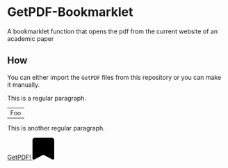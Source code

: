 # GetPDF-Bookmarklet
A bookmarklet function that opens the pdf from the current website of an academic paper

## How
You can either import the `GetPDF` files from this repository or you can make it manually.

This is a regular paragraph.

<table>
    <tr>
        <td>Foo</td>
    </tr>
</table>

This is another regular paragraph.


<a href= 'javascript:void(window.open(document.evaluate("//div/a[contains(@class, \"download\") and starts-with(@href, \"/\") and substring(@href, string-length(@href) - 3)= \".pdf\"]",%20document,%20null,%20XPathResult.FIRST_ORDERED_NODE_TYPE,%20null).singleNodeValue.getAttribute(\"href\"),\"_self\"))' >
    GetPDF!
</a>


<a href= 'https://www.google.com' >
    <img src="bookmark.svg" width="50" height="50" >
</a>

